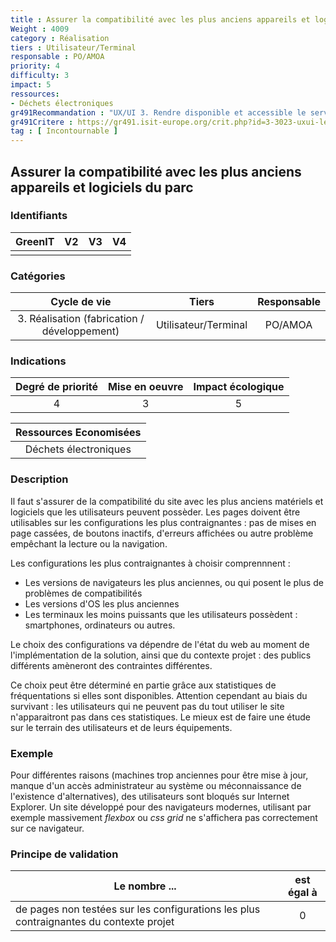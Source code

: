 ```yaml
---
title : Assurer la compatibilité avec les plus anciens appareils et logiciels du parc 
Weight : 4009
category : Réalisation
tiers : Utilisateur/Terminal
responsable : PO/AMOA
priority: 4
difficulty: 3
impact: 5
ressources:
- Déchets électroniques
gr491Recommandation : "UX/UI 3. Rendre disponible et accessible le service numérique au plus grand nombre d'utilisateurs"
gr491Critere : https://gr491.isit-europe.org/crit.php?id=3-3023-uxui-les-avancees-technologiques-poussent-a-augmenter-en
tag : [ Incontournable ]
---
```


## Assurer la compatibilité avec les plus anciens appareils et logiciels du parc

### Identifiants

| GreenIT |  V2  |  V3  |  V4  |
|:-------:|:----:|:----:|:----:|
|         |      |      |      |

### Catégories

| Cycle de vie |  Tiers  |  Responsable  |
|:---------:|:----:|:----:|
| 3. Réalisation (fabrication / développement) | Utilisateur/Terminal | PO/AMOA |

### Indications

| Degré de priorité |      Mise en oeuvre       |  Impact écologique    |
|:-------------------:|:-------------------------:|:---------------------:|
| 4 | 3 | 5 |

|Ressources Economisées                                      |
|:----------------------------------------------------------:|
| Déchets électroniques  |

### Description

Il faut s'assurer de la compatibilité du site avec les plus anciens matériels et logiciels que les utilisateurs peuvent possèder.
Les pages doivent être utilisables sur les configurations les plus contraignantes : pas de mises en page cassées, de boutons inactifs,
d'erreurs affichées ou autre problème empêchant la lecture ou la navigation.

Les configurations les plus contraignantes à choisir comprennnent : 
- Les versions de navigateurs les plus anciennes, ou qui posent le plus de problèmes de compatibilités
- Les versions d'OS les plus anciennes
- Les terminaux les moins puissants que les utilisateurs possèdent : smartphones, ordinateurs ou autres.

Le choix des configurations va dépendre de l'état du web au moment de l'implémentation de la solution, ainsi que du contexte 
projet : des publics différents amèneront des contraintes différentes. 

Ce choix peut être déterminé en partie grâce aux statistiques de fréquentations si elles sont disponibles. Attention cependant au biais du 
survivant : les utilisateurs qui ne peuvent pas du tout utiliser le site n'apparaitront pas dans ces statistiques. Le mieux
est de faire une étude sur le terrain des utilisateurs et de leurs équipements.

### Exemple

Pour différentes raisons (machines trop anciennes pour être mise à jour, manque d'un accès administrateur au système ou 
méconnaissance de l'existence d'alternatives), des utilisateurs sont bloqués sur Internet Explorer.
Un site développé pour des navigateurs modernes, utilisant par exemple massivement _flexbox_ ou _css grid_ ne s'affichera 
pas correctement sur ce navigateur.


### Principe de validation

| Le nombre ...     |     est égal à   |  
|-------------------|:-------------------------:|
| de pages non testées sur les configurations les plus contraignantes du contexte projet    |  0 |
